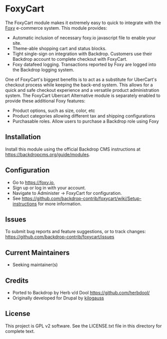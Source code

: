 FoxyCart
========

The FoxyCart module makes it extremely easy to quick to integrate with the
[Foxy](https://www.foxy.io) e-commerce system. This module provides:

* Automatic inclusion of necessary foxy.io javascript file to enable your site.
* Theme-able shopping cart and status blocks.
* Tight single-sign on integration with Backdrop. Customers use their Backdrop
  account to complete checkout with FoxyCart.
* Foxy datafeed logging. Transactions reported by Foxy are logged into the
  Backdrop logging system.

One of FoxyCart's biggest benefits is to act as a substitute for UberCart's
checkout process while keeping the back-end system. This allows for a quick and
safe checkout experience and a versatile product administration system. The
FoxyCart Ubercart Alternative module is separately enabled to provide these
additional Foxy features:

* Product options, such as size, color, etc
* Product categories allowing different tax and shipping configurations
* Purchasable roles. Allow users to purchase a Backdrop role using Foxy

Installation
------------

Install this module using the official Backdrop CMS instructions at
<https://backdropcms.org/guide/modules>.

Configuration
-------------

* Go to <https://foxy.io>,
* Sign up or log in with your account.
* Navigate to Administer -> FoxyCart for configuration.
* See https://github.com/backdrop-contrib/foxycart/wiki/Setup-instructions for
  more information.

Issues
------

To submit bug reports and feature suggestions, or to track changes:
  <https://github.com/backdrop-contrib/foxycart/issues>

Current Maintainers
-------------------

* Seeking maintainer(s)

Credits
-------

* Ported to Backdrop by Herb v/d Dool <https://github.com/herbdool/>
* Originally developed for Drupal by
  [kilogauss](https://www.drupal.org/u/kilogauss)

License
-------

This project is GPL v2 software. See the LICENSE.txt file in this directory for
complete text.


